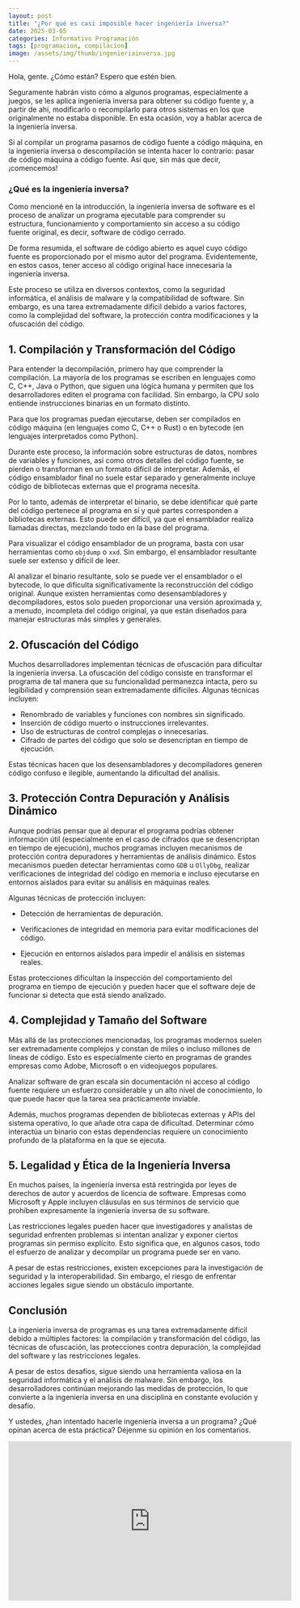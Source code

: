 ```yaml
---
layout: post
title: "¿Por qué es casi imposible hacer ingeniería inversa?"
date: 2025-03-05
categories: Informativo Programación
tags: [programacion, compilacion]
image: /assets/img/thumb/ingenieriainversa.jpg
---
```

Hola, gente. ¿Cómo están? Espero que estén bien.

Seguramente habrán visto cómo a algunos programas, especialmente a juegos, se les aplica ingeniería inversa para obtener su código fuente y, a partir de ahí, modificarlo o recompilarlo para otros sistemas en los que originalmente no estaba disponible. En esta ocasión, voy a hablar acerca de la ingeniería inversa.

Si al compilar un programa pasamos de código fuente a código máquina, en la ingeniería inversa o descompilación se intenta hacer lo contrario: pasar de código máquina a código fuente. Así que, sin más que decir, ¡comencemos!

### ¿Qué es la ingeniería inversa?

Como mencioné en la introducción, la ingeniería inversa de software es el proceso de analizar un programa ejecutable para comprender su estructura, funcionamiento y comportamiento sin acceso a su código fuente original, es decir, software de código cerrado.

De forma resumida, el software de código abierto es aquel cuyo código fuente es proporcionado por el mismo autor del programa. Evidentemente, en estos casos, tener acceso al código original hace innecesaria la ingeniería inversa.

Este proceso se utiliza en diversos contextos, como la seguridad informática, el análisis de malware y la compatibilidad de software. Sin embargo, es una tarea extremadamente difícil debido a varios factores, como la complejidad del software, la protección contra modificaciones y la ofuscación del código.

## 1. Compilación y Transformación del Código

Para entender la decompilación, primero hay que comprender la compilación. La mayoría de los programas se escriben en lenguajes como C, C++, Java o Python, que siguen una lógica humana y permiten que los desarrolladores editen el programa con facilidad. Sin embargo, la CPU solo entiende instrucciones binarias en un formato distinto.

Para que los programas puedan ejecutarse, deben ser compilados en código máquina (en lenguajes como C, C++ o Rust) o en bytecode (en lenguajes interpretados como Python).

Durante este proceso, la información sobre estructuras de datos, nombres de variables y funciones, así como otros detalles del código fuente, se pierden o transforman en un formato difícil de interpretar. Además, el código ensamblador final no suele estar separado y generalmente incluye código de bibliotecas externas que el programa necesita.

Por lo tanto, además de interpretar el binario, se debe identificar qué parte del código pertenece al programa en sí y qué partes corresponden a bibliotecas externas. Esto puede ser difícil, ya que el ensamblador realiza llamadas directas, mezclando todo en la base del programa.

Para visualizar el código ensamblador de un programa, basta con usar herramientas como `objdump` o `xxd`. Sin embargo, el ensamblador resultante suele ser extenso y difícil de leer.

Al analizar el binario resultante, solo se puede ver el ensamblador o el bytecode, lo que dificulta significativamente la reconstrucción del código original. Aunque existen herramientas como desensambladores y decompiladores, estos solo pueden proporcionar una versión aproximada y, a menudo, incompleta del código original, ya que están diseñados para manejar estructuras más simples y generales.

## 2. Ofuscación del Código

Muchos desarrolladores implementan técnicas de ofuscación para dificultar la ingeniería inversa. La ofuscación del código consiste en transformar el programa de tal manera que su funcionalidad permanezca intacta, pero su legibilidad y comprensión sean extremadamente difíciles. Algunas técnicas incluyen:

- Renombrado de variables y funciones con nombres sin significado. 
- Inserción de código muerto o instrucciones irrelevantes. 
- Uso de estructuras de control complejas o innecesarias. 
- Cifrado de partes del código que solo se desencriptan en tiempo de ejecución.

Estas técnicas hacen que los desensambladores y decompiladores generen código confuso e ilegible, aumentando la dificultad del análisis.

## 3. Protección Contra Depuración y Análisis Dinámico

Aunque podrías pensar que al depurar el programa podrías obtener información útil (especialmente en el caso de cifrados que se desencriptan en tiempo de ejecución), muchos programas incluyen mecanismos de protección contra depuradores y herramientas de análisis dinámico. Estos mecanismos pueden detectar herramientas como `GDB` u `OllyDbg`, realizar verificaciones de integridad del código en memoria e incluso ejecutarse en entornos aislados para evitar su análisis en máquinas reales.

Algunas técnicas de protección incluyen:
- Detección de herramientas de depuración.

- Verificaciones de integridad en memoria para evitar modificaciones del código. 
- Ejecución en entornos aislados para impedir el análisis en sistemas reales.

Estas protecciones dificultan la inspección del comportamiento del programa en tiempo de ejecución y pueden hacer que el software deje de funcionar si detecta que está siendo analizado.

## 4. Complejidad y Tamaño del Software

Más allá de las protecciones mencionadas, los programas modernos suelen ser extremadamente complejos y constan de miles o incluso millones de líneas de código. Esto es especialmente cierto en programas de grandes empresas como Adobe, Microsoft o en videojuegos populares.

Analizar software de gran escala sin documentación ni acceso al código fuente requiere un esfuerzo considerable y un alto nivel de conocimiento, lo que puede hacer que la tarea sea prácticamente inviable.

Además, muchos programas dependen de bibliotecas externas y APIs del sistema operativo, lo que añade otra capa de dificultad. Determinar cómo interactúa un binario con estas dependencias requiere un conocimiento profundo de la plataforma en la que se ejecuta.

## 5. Legalidad y Ética de la Ingeniería Inversa

En muchos países, la ingeniería inversa está restringida por leyes de derechos de autor y acuerdos de licencia de software. Empresas como Microsoft y Apple incluyen cláusulas en sus términos de servicio que prohíben expresamente la ingeniería inversa de su software.

Las restricciones legales pueden hacer que investigadores y analistas de seguridad enfrenten problemas si intentan analizar y exponer ciertos programas sin permiso explícito. Esto significa que, en algunos casos, todo el esfuerzo de analizar y decompilar un programa puede ser en vano.

A pesar de estas restricciones, existen excepciones para la investigación de seguridad y la interoperabilidad. Sin embargo, el riesgo de enfrentar acciones legales sigue siendo un obstáculo importante.

## Conclusión

La ingeniería inversa de programas es una tarea extremadamente difícil debido a múltiples factores: la compilación y transformación del código, las técnicas de ofuscación, las protecciones contra depuración, la complejidad del software y las restricciones legales.

A pesar de estos desafíos, sigue siendo una herramienta valiosa en la seguridad informática y el análisis de malware. Sin embargo, los desarrolladores continúan mejorando las medidas de protección, lo que convierte a la ingeniería inversa en una disciplina en constante evolución y desafío.

Y ustedes, ¿han intentado hacerle ingeniería inversa a un programa? ¿Qué opinan acerca de esta práctica? Déjenme su opinión en los comentarios.

<iframe width="560" height="315" class="ytvideo" src="https://www.youtube-nocookie.com/embed/oY5uXxHOkwY?si=s6KBDVWeLFTrfTvW" title="YouTube video player" frameborder="0" allow="accelerometer; autoplay; clipboard-write; encrypted-media; gyroscope; picture-in-picture; web-share" referrerpolicy="strict-origin-when-cross-origin" allowfullscreen></iframe>